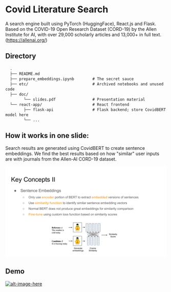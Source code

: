 # Covid Literature Search

A search engine built using PyTorch (HuggingFace), React.js and Flask. Based on the COVID-19 Open Research Dataset (CORD-19) by the Allen Institute for AI, with over 29,000 scholarly articles and 13,000+ in full text. (https://allenai.org/)

## Directory
      .
      ├── README.md
      ├── prepare_embeddings.ipynb        # The secret sauce
      ├── etc/                            # Archived notebooks and unused code
      ├── doc/
            └── slides.pdf                # Presentation material
      └── react-app/                      # React frontend
            ├── flask-api                 # Flask backend; store CovidBERT model here
            └── ...

## How it works in one slide:

Search results are generated using CovidBERT to create sentence embeddings. We find the best results based on how "similar" user inputs are with journals from the Allen-AI CORD-19 dataset.

<img src="./doc/slides_key_concepts.jpg" width="720px"/>

## Demo

[![alt-image-here](https://img.youtube.com/vi/m7WguDLQug4/1.jpg)](https://www.youtube.com/watch?v=m7WguDLQug4)
